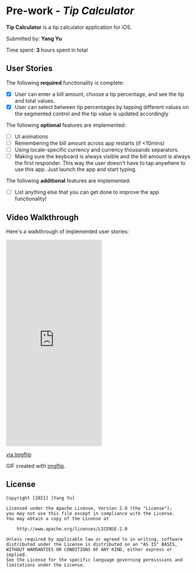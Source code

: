 # Pre-work - *Tip Calculator*

**Tip Calculator** is a tip calculator application for iOS.

Submitted by: **Yang Yu**

Time spent: **3** hours spent in total

## User Stories

The following **required** functionality is complete:

* [x] User can enter a bill amount, choose a tip percentage, and see the tip and total values.
* [x] User can select between tip percentages by tapping different values on the segmented control and the tip value is updated accordingly

The following **optional** features are implemented:

* [ ] UI animations
* [ ] Remembering the bill amount across app restarts (if <10mins)
* [ ] Using locale-specific currency and currency thousands separators.
* [ ] Making sure the keyboard is always visible and the bill amount is always the first responder. This way the user doesn't have to tap anywhere to use this app. Just launch the app and start typing.

The following **additional** features are implemented:

- [ ] List anything else that you can get done to improve the app functionality!

## Video Walkthrough

Here's a walkthrough of implemented user stories:

<div style="width:260px;max-width:100%;"><div style="height:0;padding-bottom:215.77%;position:relative;"><iframe width="260" height="561" style="position:absolute;top:0;left:0;width:100%;height:100%;" frameBorder="0" src="https://imgflip.com/embed/4udcta"></iframe></div><p><a href="https://imgflip.com/gif/4udcta">via Imgflip</a></p></div>

GIF created with [imgflip](https://imgflip.com/gif-maker).

## License

    Copyright [2021] [Yang Yu]

    Licensed under the Apache License, Version 2.0 (the "License");
    you may not use this file except in compliance with the License.
    You may obtain a copy of the License at

        http://www.apache.org/licenses/LICENSE-2.0

    Unless required by applicable law or agreed to in writing, software
    distributed under the License is distributed on an "AS IS" BASIS,
    WITHOUT WARRANTIES OR CONDITIONS OF ANY KIND, either express or implied.
    See the License for the specific language governing permissions and
    limitations under the License.
